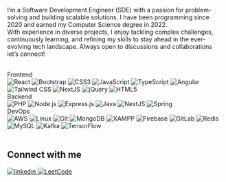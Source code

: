 I’m a Software Development Engineer (SDE) with a passion for problem-solving and building scalable solutions. I have been programming since 2020 and earned my Computer Science degree in 2022.<br>
With experience in diverse projects, I enjoy tackling complex challenges, continuously learning, and refining my skills to stay ahead in the ever-evolving tech landscape. Always open to discussions and collaborations<br>let’s connect!  
  

<br/>  



<div class="skills-section">
  <div class="skills-title">Frontend</div>
  <div class="skills-container">
    <img src="https://profilinator.rishav.dev/skills-assets/react-original-wordmark.svg" alt="React" />
    <img src="https://profilinator.rishav.dev/skills-assets/bootstrap-plain.svg" alt="Bootstrap" />
    <img src="https://profilinator.rishav.dev/skills-assets/css3-original-wordmark.svg" alt="CSS3" />
    <img src="https://profilinator.rishav.dev/skills-assets/javascript-original.svg" alt="JavaScript" />
    <img src="https://profilinator.rishav.dev/skills-assets/typescript-original.svg" alt="TypeScript" />
    <img src="https://profilinator.rishav.dev/skills-assets/angularjs-original.svg" alt="Angular" />
    <img src="https://profilinator.rishav.dev/skills-assets/tailwindcss.svg" alt="Tailwind CSS" />
    <img src="https://profilinator.rishav.dev/skills-assets/nextjs.png" alt="NextJS" />
    <img src="https://profilinator.rishav.dev/skills-assets/jquery.png" alt="jQuery" />
    <img src="https://profilinator.rishav.dev/skills-assets/html5-original-wordmark.svg" alt="HTML5" />
  </div>
</div>

<div class="skills-section">
  <div class="skills-title">Backend</div>
  <div class="skills-container">
    <img src="https://profilinator.rishav.dev/skills-assets/php-original.svg" alt="PHP" />
    <img src="https://profilinator.rishav.dev/skills-assets/nodejs-original-wordmark.svg" alt="Node.js" />
    <img src="https://profilinator.rishav.dev/skills-assets/express-original-wordmark.svg" alt="Express.js" />
    <img src="https://profilinator.rishav.dev/skills-assets/java-original-wordmark.svg" alt="Java" />
    <img src="https://profilinator.rishav.dev/skills-assets/nextjs.png" alt="NextJS" />
    <img src="https://profilinator.rishav.dev/skills-assets/springio-icon.svg" alt="Spring" />
  </div>
</div>

<div class="skills-section">
  <div class="skills-title">DevOps</div>
  <div class="skills-container">
    <img src="https://profilinator.rishav.dev/skills-assets/amazonwebservices-original-wordmark.svg" alt="AWS" />
    <img src="https://profilinator.rishav.dev/skills-assets/linux-original.svg" alt="Linux" />
    <img src="https://profilinator.rishav.dev/skills-assets/git-scm-icon.svg" alt="Git" />
    <img src="https://profilinator.rishav.dev/skills-assets/mongodb-original-wordmark.svg" alt="MongoDB" />
    <img src="https://profilinator.rishav.dev/skills-assets/xampp.png" alt="XAMPP" />
    <img src="https://profilinator.rishav.dev/skills-assets/firebase.png" alt="Firebase" />
    <img src="https://profilinator.rishav.dev/skills-assets/gitlab.svg" alt="GitLab" />
    <img src="https://profilinator.rishav.dev/skills-assets/redis-original-wordmark.svg" alt="Redis" />
    <img src="https://profilinator.rishav.dev/skills-assets/mysql-original-wordmark.svg" alt="MySQL" />
    <img src="https://profilinator.rishav.dev/skills-assets/apache_kafka-icon.svg" alt="Kafka" />
    <img src="https://profilinator.rishav.dev/skills-assets/tensorflow-icon.svg" alt="TensorFlow" />
  </div>
</div>


<br/>  


## Connect with me  
<a href="https://linkedin.com/in/https://www.linkedin.com/in/abhishek-sharma-07481520a/" target="_blank">
<img src=https://img.shields.io/badge/linkedin-%231E77B5.svg?&style=for-the-badge&logo=linkedin&logoColor=white alt=linkedin style="margin-bottom: 5px;" />
</a>
<a href="https://leetcode.com/u/abhishek_karlex/" target="_blank">
  <img src="https://img.shields.io/badge/LeetCode-%23FFA116.svg?&style=for-the-badge&logo=leetcode&logoColor=white" alt="LeetCode" style="margin-bottom: 5px;" />
</a>
  

